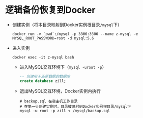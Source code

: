 # 逻辑备份恢复到Docker

* 创建实例（将本目录映射到Docker实例根目录`/mysql`下）
  ```shell
  docker run -v `pwd`:/mysql -p 3306:3306 --name z-mysql -e MYSQL_ROOT_PASSWORD=root -d mysql:5.6
  ```

* 进入实例
  ```shell
  docker exec -it z-mysql bash
  ```

  * 进入MySQL交互环境下（`mysql -uroot -p`）
    ```sql
    -- 创建用于还原数据的数据库
    create database zill;
    ```

  * 退出MySQL交互环境，Docker实例内执行
    ```shell
    # backup.sql 在宿主机工作目录
    # 在第一步创建实例时，目录被映射到Docker实例根目录/mysql下
    mysql -u root -p zill < /mysql/backup.sql
    ```
